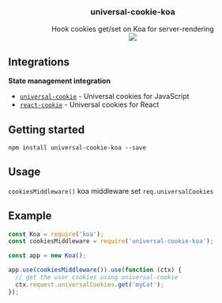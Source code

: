 <h3 align="center">
  universal-cookie-koa
</h3>

<p align="center">
  Hook cookies get/set on Koa for server-rendering<br />
  <a href="https://badge.fury.io/js/universal-cookie-koa"><img src="https://badge.fury.io/js/universal-cookie-koa.svg" /></a>
</p>

## Integrations

**State management integration**

- [`universal-cookie`](https://www.npmjs.com/package/universal-cookie) - Universal cookies for JavaScript
- [`react-cookie`](https://www.npmjs.com/package/react-cookie) - Universal cookies for React

## Getting started

`npm install universal-cookie-koa --save`

## Usage

`cookiesMiddleware()` koa middleware set `req.universalCookies`

## Example

```js
const Koa = require('koa');
const cookiesMiddleware = require('universal-cookie-koa');

const app = new Koa();

app.use(cookiesMiddleware()).use(function (ctx) {
  // get the user cookies using universal-cookie
  ctx.request.universalCookies.get('myCat');
});
```
